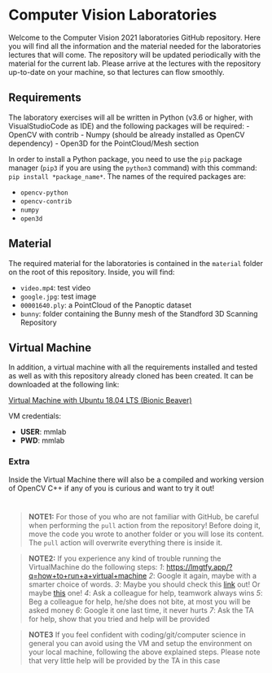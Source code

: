 # Computer Vision Laboratories
Welcome to the Computer Vision 2021 laboratories GitHub repository. Here you will find all the information and the material needed for the laboratories lectures that will come.
The repository will be updated periodically with the material for the current lab. 
Please arrive at the lectures with the repository up-to-date on your machine, so that lectures can flow smoothly.

## Requirements
The laboratory exercises will all be written in Python (v3.6 or higher, with VisualStudioCode as IDE) and the following packages will be required:
	- OpenCV with contrib
	- Numpy (should be already installed as OpenCV dependency)
	- Open3D for the PointCloud/Mesh section

In order to install a Python package, you need to use the `pip` package manager (`pip3` if you are using the `python3` command) with this command: `pip install *package_name*`. The names of the required packages are:
- `opencv-python`
- `opencv-contrib`
- `numpy`
- `open3d`

## Material

The required material for the laboratories is contained in the `material` folder on the root of this repository. Inside, you will find:
- `video.mp4`: test video
- `google.jpg`: test image
- `00001640.ply`: a PointCloud of the Panoptic dataset
- `bunny`: folder containing the Bunny mesh of the Standford 3D Scanning Repository

## Virtual Machine
In addition, a virtual machine with all the requirements installed and tested as well as with this repository already cloned has been created. It can be downloaded at the following link:

[Virtual Machine with Ubuntu 18.04 LTS (Bionic Beaver)]()

VM credentials:
- **USER**: mmlab
- **PWD**: mmlab


### Extra

Inside the Virtual Machine there will also be a compiled and working version of OpenCV C++ if any of you is curious and want to try it out!

#
> **NOTE1:** For those of you who are not familiar with GitHub, be careful when performing the `pull` action from the repository! Before  doing it, move the code you wrote to another folder or you will lose its content. The `pull` action will overwrite everything there is inside it.

> **NOTE2:** If you experience any kind of trouble running the VirtualMachine do the following steps:
> *1*: https://lmgtfy.app/?q=how+to+run+a+virtual+machine
> *2*: Google it again, maybe with a smarter choice of words. 
> *3*: Maybe you should check this [link](https://support.google.com/websearch/answer/134479?hl=en) out! Or maybe [this](https://www.pcmag.com/how-to/23-google-search-tips-youll-want-to-learn) one!
> *4*: Ask a colleague for help, teamwork always wins 
> *5*: Beg a colleague for help, he/she does not bite, at most you will be asked money
> *6*: Google it one last time, it never hurts
> *7*: Ask the TA for help, show that you tried and help will be provided

> **NOTE3** If you feel confident with coding/git/computer science in general you can avoid using the VM and setup the environment on your local machine, following the above explained steps. Please note that very little help will be provided by the TA in this case

